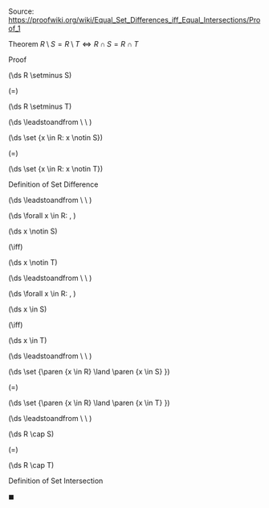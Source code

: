 # 

Source: https://proofwiki.org/wiki/Equal_Set_Differences_iff_Equal_Intersections/Proof_1

Theorem
$R \setminus S = R \setminus T \iff R \cap S = R \cap T$


Proof













\(\ds R \setminus S\)

\(=\)







\(\ds R \setminus T\)














\(\ds \leadstoandfrom \ \ \)





\(\ds \set {x \in R: x \notin S}\)

\(=\)







\(\ds \set {x \in R: x \notin T}\)





Definition of Set Difference








\(\ds \leadstoandfrom \ \ \)

\(\ds \forall x \in R: \, \)



\(\ds x \notin S\)

\(\iff\)







\(\ds x \notin T\)














\(\ds \leadstoandfrom \ \ \)

\(\ds \forall x \in R: \, \)



\(\ds x \in S\)

\(\iff\)







\(\ds x \in T\)














\(\ds \leadstoandfrom \ \ \)





\(\ds \set {\paren {x \in R} \land \paren {x \in S} }\)

\(=\)







\(\ds \set {\paren {x \in R} \land \paren {x \in T} }\)














\(\ds \leadstoandfrom \ \ \)





\(\ds R \cap S\)

\(=\)







\(\ds R \cap T\)





Definition of Set Intersection



$\blacksquare$






